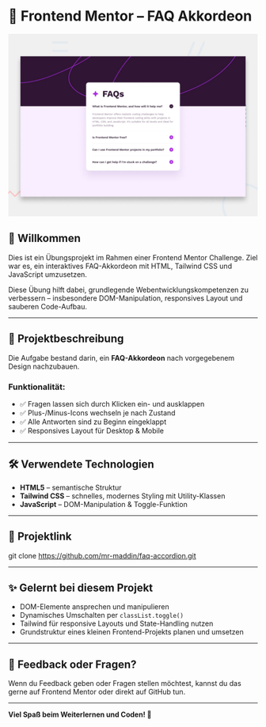# 🎯 Frontend Mentor – FAQ Akkordeon

![Designvorschau für die FAQ-Akkordeon-Challenge](preview.jpg)

## 👋 Willkommen

Dies ist ein Übungsprojekt im Rahmen einer Frontend Mentor Challenge. Ziel war es, ein interaktives FAQ-Akkordeon mit HTML, Tailwind CSS und JavaScript umzusetzen.

Diese Übung hilft dabei, grundlegende Webentwicklungskompetenzen zu verbessern – insbesondere DOM-Manipulation, responsives Layout und sauberen Code-Aufbau.

---

## 🧩 Projektbeschreibung

Die Aufgabe bestand darin, ein **FAQ-Akkordeon** nach vorgegebenem Design nachzubauen.

### Funktionalität:

- ✅ Fragen lassen sich durch Klicken ein- und ausklappen
- ✅ Plus-/Minus-Icons wechseln je nach Zustand
- ✅ Alle Antworten sind zu Beginn eingeklappt
- ✅ Responsives Layout für Desktop & Mobile

---

## 🛠️ Verwendete Technologien

- **HTML5** – semantische Struktur
- **Tailwind CSS** – schnelles, modernes Styling mit Utility-Klassen
- **JavaScript** – DOM-Manipulation & Toggle-Funktion

---

## 🚀 Projektlink

git clone https://github.com/mr-maddin/faq-accordion.git

---

## ✨ Gelernt bei diesem Projekt

- DOM-Elemente ansprechen und manipulieren
- Dynamisches Umschalten per `classList.toggle()`
- Tailwind für responsive Layouts und State-Handling nutzen
- Grundstruktur eines kleinen Frontend-Projekts planen und umsetzen

---

## 📣 Feedback oder Fragen?

Wenn du Feedback geben oder Fragen stellen möchtest, kannst du das gerne auf Frontend Mentor oder direkt auf GitHub tun.

---

**Viel Spaß beim Weiterlernen und Coden! 🚀**
